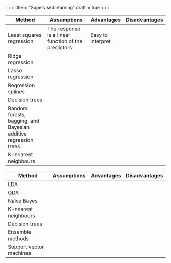 +++
title = "Supervised learning"
draft = true
+++

| Method                                                          | Assumptions                                         | Advantages        | Disadvantages |
| --------------------------------------------------------------- | --------------------------------------------------- | ----------------- | ------------- |
| Least squares regression                                        | The response is a linear function of the predictors | Easy to interpret |               |
| Ridge regression                                                |                                                     |                   |               |
| Lasso regression                                                |                                                     |                   |               |
| Regression splines                                              |                                                     |                   |               |
| Decision trees                                                  |                                                     |                   |               |
| Random forests, bagging, and Bayesian additive regression trees |                                                     |                   |               |
| K-nearest neighbours                                            |                                                     |                   |               |

| Method                  | Assumptions | Advantages | Disadvantages |
| ----------------------- | ----------- | ---------- | ------------- |
| LDA                     |             |            |               |
| QDA                     |             |            |               |
| Naïve Bayes             |             |            |               |
| K-nearest neighbours    |             |            |               |
| Decision trees          |             |            |               |
| Ensemble methods        |             |            |               |
| Sopport vector machines |             |            |               |

